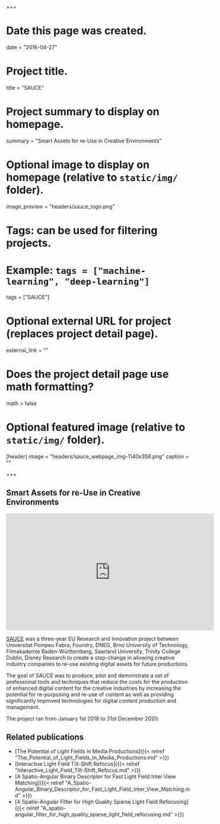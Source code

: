 +++
# Date this page was created.
date = "2016-04-27"

# Project title.
title = "SAUCE"

# Project summary to display on homepage.
summary = "Smart Assets for re-Use in Creative Environments"

# Optional image to display on homepage (relative to `static/img/` folder).
image_preview = "headers/sauce_logo.png"

# Tags: can be used for filtering projects.
# Example: `tags = ["machine-learning", "deep-learning"]`
tags = ["SAUCE"]

# Optional external URL for project (replaces project detail page).
external_link = ""

# Does the project detail page use math formatting?
math = false

# Optional featured image (relative to `static/img/` folder).
[header]
image = "headers/sauce_webpage_img-1140x358.png"
caption = ""

+++

## Smart Assets for re-Use in Creative Environments

<iframe width="560" height="315" src="https://www.youtube.com/embed/FB06O5Uzk5Q" title="YouTube video player" frameborder="0" allow="accelerometer; autoplay; clipboard-write; encrypted-media; gyroscope; picture-in-picture" allowfullscreen></iframe>


[SAUCE](https://www.sauceproject.eu/) was a three-year EU Research and Innovation project between Universitat Pompeu Fabra, Foundry, DNEG, Brno University of Technology, Filmakademie Baden-Württemberg, Saarland University, Trinity College Dublin, Disney Research to create a step-change in allowing creative industry companies to re-use existing digital assets for future productions.

The goal of SAUCE was to produce, pilot and demonstrate a set of professional tools and techniques that reduce the costs for the production of enhanced digital content for the creative industries by increasing the potential for re-purposing and re-use of content as well as providing significantly improved technologies for digital content production and management.

The project ran from January 1st 2018 to 31st December 2020.




## Related publications

* [The Potential of Light Fields in Media Productions]({{< relref "The_Potential_of_Light_Fields_in_Media_Productions.md" >}})
* [Interactive Light Field Tilt-Shift Refocus]({{< relref "Interactive_Light_Field_Tilt-Shift_Refocus.md" >}})
* [A Spatio-Angular Binary Descriptor for Fast Light Field Inter View Matching]({{< relref "A_Spatio-Angular_Binary_Descriptor_for_Fast_Light_Field_Inter_View_Matching.md" >}})
* [A Spatio-Angular Filter for High Quality Sparse Light Field Refocusing]({{< relref "A_spatio-angular_filter_for_high_quality_sparse_light_field_refocusing.md" >}})